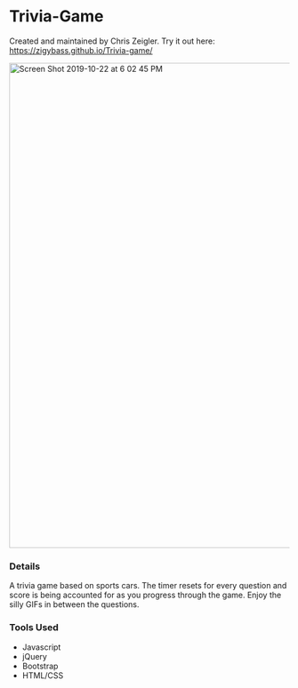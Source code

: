 # Trivia-Game

Created and maintained by Chris Zeigler. 
Try it out here: https://zigybass.github.io/Trivia-game/

<img width="873" alt="Screen Shot 2019-10-22 at 6 02 45 PM" src="https://user-images.githubusercontent.com/50716272/67338039-3cc22780-f4f6-11e9-9fb3-25f6c66350cf.png">


### Details
A trivia game based on sports cars. The timer resets for every question and score is being accounted for as you progress through the game. Enjoy the silly GIFs in between the questions.

### Tools Used

* Javascript
* jQuery
* Bootstrap
* HTML/CSS

